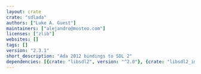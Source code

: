 ```yaml
---
layout: crate
crate: "sdlada"
authors: ["Luke A. Guest"]
maintainers: ["alejandro@mosteo.com"]
licenses: ["zlib"]
websites: []
tags: []
version: "2.3.1"
short_description: "Ada 2012 bindings to SDL 2"
dependencies: [{crate: "libsdl2", version: "^2.0"}, {crate: "libsdl2_image", version: "^2.0"}, {crate: "libsdl2_ttf", version: "^2.0"}]
---
```



